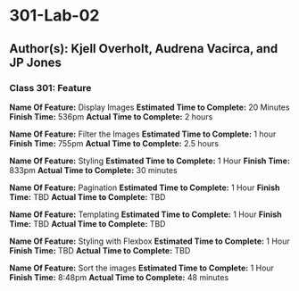 # 301-Lab-02

## Author(s): Kjell Overholt, Audrena Vacirca, and JP Jones

### Class 301: Feature

**Name Of Feature:** Display Images
**Estimated Time to Complete:** 20 Minutes
**Finish Time:** 536pm
**Actual Time to Complete:** 2 hours

**Name Of Feature:** Filter the Images
**Estimated Time to Complete:** 1 hour
**Finish Time:** 755pm
**Actual Time to Complete:** 2.5 hours

**Name Of Feature:** Styling
**Estimated Time to Complete:** 1 Hour
**Finish Time:** 833pm
**Actual Time to Complete:** 30 minutes

**Name Of Feature:** Pagination
**Estimated Time to Complete:** 1 Hour
**Finish Time:** TBD
**Actual Time to Complete:** TBD

**Name Of Feature:** Templating
**Estimated Time to Complete:** 1 Hour
**Finish Time:** TBD
**Actual Time to Complete:** TBD

**Name Of Feature:** Styling with Flexbox
**Estimated Time to Complete:** 1 Hour
**Finish Time:** TBD
**Actual Time to Complete:** TBD

**Name Of Feature:** Sort the images
**Estimated Time to Complete:** 1 Hour
**Finish Time:** 8:48pm
**Actual Time to Complete:** 48 minutes
